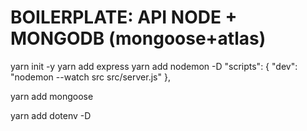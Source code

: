 # BOILERPLATE: API NODE + MONGODB (mongoose+atlas)

yarn init -y
yarn add express
yarn add nodemon -D
  "scripts": {
    "dev": "nodemon --watch src src/server.js"
  },

yarn add mongoose

yarn add dotenv -D
